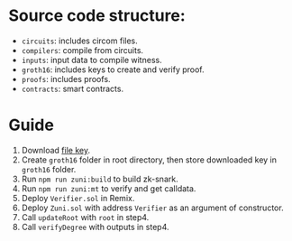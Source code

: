 # Source code structure:

- `circuits`: includes circom files.
- `compilers`: compile from circuits.
- `inputs`: input data to compile witness.
- `groth16`: includes keys to create and verify proof.
- `proofs`: includes proofs.
- `contracts`: smart contracts.

# Guide

1. Download [file key](https://hermez.s3-eu-west-1.amazonaws.com/powersOfTau28_hez_final_14.ptau).
2. Create `groth16` folder in root directory, then store downloaded key in `groth16` folder.
3. Run `npm run zuni:build` to build zk-snark.
4. Run `npm run zuni:mt` to verify and get calldata.
5. Deploy `Verifier.sol` in Remix.
6. Deploy `Zuni.sol` with address `Verifier` as an argument of constructor.
7. Call `updateRoot` with `root` in step4.
8. Call `verifyDegree` with outputs in step4.
